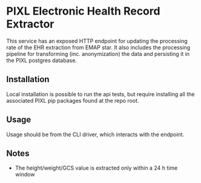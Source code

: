 # PIXL Electronic Health Record Extractor

This service has an exposed HTTP endpoint for updating the processing rate 
of the EHR extraction from EMAP star. It also includes the processing pipeline
for transforming (inc. anonymization) the data and persisting it in the PIXL 
postgres database.

## Installation

Local installation is possible to run the api tests, but require installing 
all the associated PIXL pip packages found at the repo root.

## Usage

Usage should be from the CLI driver, which interacts with the endpoint.


## Notes

- The height/weight/GCS value is extracted only within a 24 h time window
